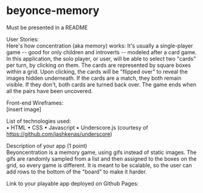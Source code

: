 # beyonce-memory

Must be presented in a README<br>

User Stories: <br>
Here's how concentration (aka memory) works: It's usually a single-player game -- good for only children and introverts -- modeled after a card game. In this application, the solo player, or user, will be able to select two "cards" per turn, by clicking on them. The cards are represented by square boxes within a grid. Upon clicking, the cards will be "flipped over" to reveal the images hidden underneath. If the cards are a match, they both remain visible. If they don't, both cards are turned back over. The game ends when all the pairs have been uncovered.<br>

Front-end Wireframes: <br>
[insert image]

List of technologies used: <br>
• HTML
• CSS
• Javascript
• Underscore.js (courtesy of https://github.com/jashkenas/underscore)

Description of your app (1 point)<br>
Beyoncentration is a memory game, using gifs instead of static images. The gifs are randomly sampled from a list and then assigned to the boxes on the grid, so every game is different. It is meant to be scalable, so the user can add rows to the bottom of the "board" to make it harder. 

Link to your playable app deployed on Github Pages: <br>


